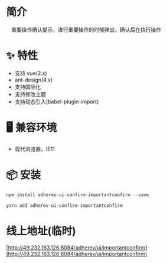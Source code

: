 # 简介
&ensp;&ensp;重要操作确认提示，进行重要操作的时候弹出，确认后在执行操作

# ✨ 特性
- 支持 vue(2.x)
- ant-design(4.x)
- 支持国际化
- 支持修改主题
- 支持动态引入(babel-plugin-import)

# 🖥 兼容环境
- 现代浏览器，IE11

# 📦 安装
```javascript
npm install adherev-ui-confirm-importantconfirm --save
``` 

```javascript
yarn add adherev-ui-confirm-importantconfirm
```

# 线上地址(临时)
[http://49.232.163.126:8084/adherev/ui/importantconfirm](http://49.232.163.126:8084/adherev/ui/importantconfirm)

